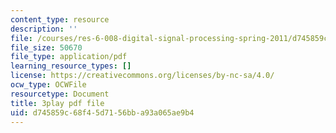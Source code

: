 ```yaml
---
content_type: resource
description: ''
file: /courses/res-6-008-digital-signal-processing-spring-2011/d745859c68f45d7156bba93a065ae9b4_rF5sEfhttwo.pdf
file_size: 50670
file_type: application/pdf
learning_resource_types: []
license: https://creativecommons.org/licenses/by-nc-sa/4.0/
ocw_type: OCWFile
resourcetype: Document
title: 3play pdf file
uid: d745859c-68f4-5d71-56bb-a93a065ae9b4
---
```

